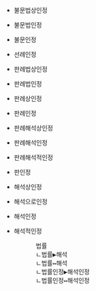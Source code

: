 - 불문법상인정
- 불문법인정
- 불문인정
- 선례인정
- 판례법상인정
- 판례법인정
- 판례상인정
- 판례인정
- 판례해석상인정
- 판례해석인정
- 판례해석적인정
- 판인정
- 해석상인정
- 해석으로인정
- 해석인정
- 해석적인정



    <pre>
        법률
        ㄴ법률▶해석
        ㄴ법률↔해석
        ㄴ법률인정▶해석인정
        ㄴ법률인정↔해석인정
    </pre>

